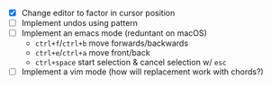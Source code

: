 - [x] Change editor to factor in cursor position
- [ ] Implement undos using pattern
- [ ] Implement an emacs mode (reduntant on macOS)
  - `ctrl+f`/`ctrl+b` move forwards/backwards
  - `ctrl+e`/`ctrl+a` move front/back
  - `ctrl+space` start selection & cancel selection w/ `esc`
- [ ] Implement a vim mode (how will replacement work with chords?)